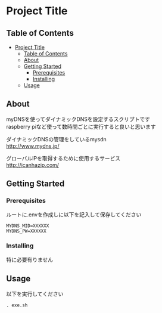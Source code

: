 # Project Title

## Table of Contents

- [Project Title](#project-title)
  - [Table of Contents](#table-of-contents)
  - [About ](#about-)
  - [Getting Started ](#getting-started-)
    - [Prerequisites](#prerequisites)
    - [Installing](#installing)
  - [Usage ](#usage-)

## About <a name = "about"></a>

myDNSを使ってダイナミックDNSを設定するスクリプトです  
raspberry piなど使って数時間ごとに実行すると良いと思います

ダイナミックDNSの管理をしているmysdn  
http://www.mydns.jp/  

グローバルIPを取得するために使用するサービス  
http://icanhazip.com/  


## Getting Started <a name = "getting_started"></a>

### Prerequisites

ルートに.envを作成しに以下を記入して保存してください

```
MYDNS_MID=XXXXXX
MYDNS_PW=XXXXXX
```

### Installing

特に必要有りません


## Usage <a name = "usage"></a>

以下を実行してください

```
. exe.sh
```
